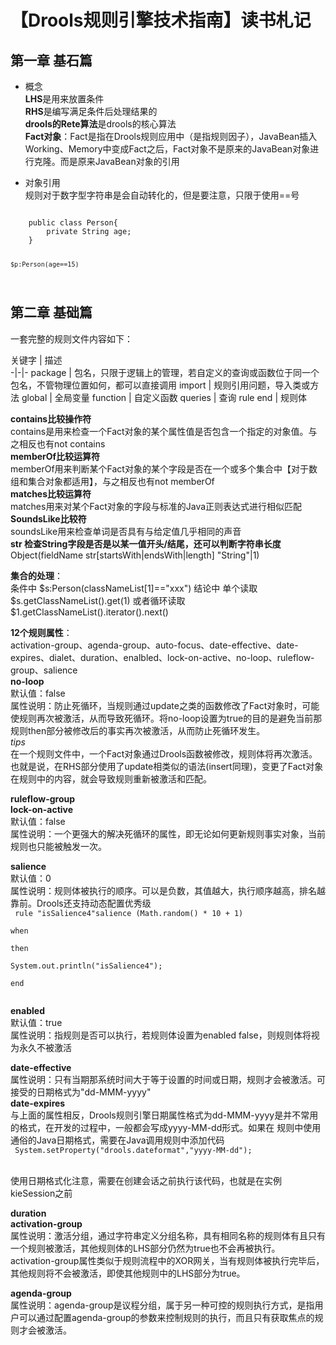 # 【Drools规则引擎技术指南】读书札记

## 第一章 基石篇  

* 概念  
**LHS**是用来放置条件  
**RHS**是编写满足条件后处理结果的    
**drools的Rete算法**是drools的核心算法  
**Fact对象**：Fact是指在Drools规则应用中（是指规则因子），JavaBean插入Working、Memory中变成Fact之后，Fact对象不是原来的JavaBean对象进行克隆。而是原来JavaBean对象的引用  



* 对象引用  
规则对于数字型字符串是会自动转化的，但是要注意，只限于使用==号  
<code>
    public class Person{
        private String age;
    }  

    $p:Person(age==15)
</code>  

## 第二章 基础篇  
一套完整的规则文件内容如下：  

关键字 | 描述  
-|-|-
package | 包名，只限于逻辑上的管理，若自定义的查询或函数位于同一个包名，不管物理位置如何，都可以直接调用
import | 规则引用问题，导入类或方法
global | 全局变量
function | 自定义函数
queries | 查询
rule end | 规则体


**contains比较操作符**  
contains是用来检查一个Fact对象的某个属性值是否包含一个指定的对象值。与之相反也有not contains  
**memberOf比较运算符**  
memberOf用来判断某个Fact对象的某个字段是否在一个或多个集合中【对于数组和集合对象都适用】，与之相反也有not memberOf  
**matches比较运算符**  
matches用来对某个Fact对象的字段与标准的Java正则表达式进行相似匹配  
**SoundsLike比较符**  
soundsLike用来检查单词是否具有与给定值几乎相同的声音  
**str 检查String字段是否是以某一值开头/结尾，还可以判断字符串长度**  
Object(fieldName str[startsWith|endsWith|length] "String"|1)  


**集合的处理**：  
条件中  $s:Person(classNameList[1]=="xxx")  
结论中  单个读取$s.getClassNameList().get(1) 或者循环读取$1.getClassNameList().iterator().next()  

**12个规则属性**：  
activation-group、agenda-group、auto-focus、date-effective、date-expires、dialet、duration、enalbled、lock-on-active、no-loop、ruleflow-group、salience  
**no-loop**  
默认值：false  
属性说明：防止死循环，当规则通过update之类的函数修改了Fact对象时，可能使规则再次被激活，从而导致死循环。将no-loop设置为true的目的是避免当前那规则then部分被修改后的事实再次被激活，从而防止死循环发生。  
*tips*  
在一个规则文件中，一个Fact对象通过Drools函数被修改，规则体将再次激活。也就是说，在RHS部分使用了update相类似的语法(insert同理)，变更了Fact对象在规则中的内容，就会导致规则重新被激活和匹配。  

**ruleflow-group**  
**lock-on-active**  
默认值：false  
属性说明：一个更强大的解决死循环的属性，即无论如何更新规则事实对象，当前规则也只能被触发一次。  

**salience**  
默认值：0  
属性说明：规则体被执行的顺序。可以是负数，其值越大，执行顺序越高，排名越靠前。Drools还支持动态配置优秀级  
<code>
rule "isSalience4"salience (Math.random() * 10 + 1)  
when  
then  
    System.out.println("isSalience4");  
end  
</code>  

**enabled**  
默认值：true  
属性说明：指规则是否可以执行，若规则体设置为enabled false，则规则体将视为永久不被激活  

**date-effective**  
属性说明：只有当期那系统时间大于等于设置的时间或日期，规则才会被激活。可接受的日期格式为"dd-MMM-yyyy"  
**date-expires**  
与上面的属性相反，Drools规则引擎日期属性格式为dd-MMM-yyyy是并不常用的格式，在开发的过程中，一般都会写成yyyy-MM-dd形式。如果在
规则中使用通俗的Java日期格式，需要在Java调用规则中添加代码  
<code>
System.setProperty("drools.dateformat","yyyy-MM-dd");  
</code>  
使用日期格式化注意，需要在创建会话之前执行该代码，也就是在实例kieSession之前  


**duration**  
**activation-group**  
属性说明：激活分组，通过字符串定义分组名称，具有相同名称的规则体有且只有一个规则被激活，其他规则体的LHS部分仍然为true也不会再被执行。  
activation-group属性类似于规则流程中的XOR网关，当有规则体被执行完毕后，其他规则将不会被激活，即使其他规则中的LHS部分为true。  

**agenda-group**  
属性说明：agenda-group是议程分组，属于另一种可控的规则执行方式，是指用户可以通过配置agenda-group的参数来控制规则的执行，而且只有获取焦点的规则才会被激活。  









